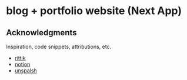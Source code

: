 # blog + portfolio website (Next App)

## Acknowledgments

Inspiration, code snippets, attributions, etc.
* [rittik](https://github.com/rittikbasu)
* [notion](https://www.notion.so/)
* [unspalsh](https://unsplash.com/)
